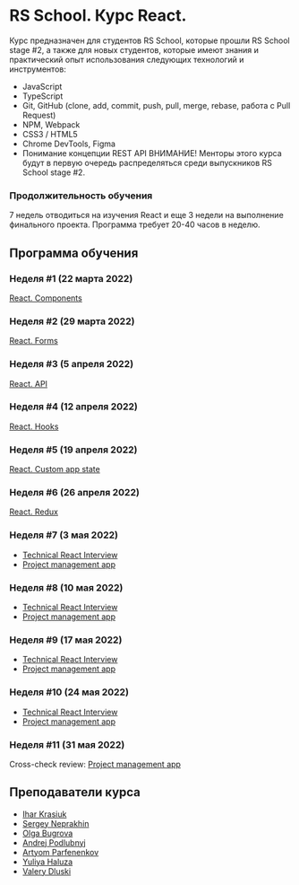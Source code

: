 # RS School. Курс React.
Курс предназначен для студентов RS School, которые прошли RS School stage #2, а также для новых студентов, которые имеют знания и практический опыт использования следующих технологий и инструментов:
- JavaScript
- TypeScript
- Git, GitHub (clone, add, commit, push, pull, merge, rebase, работа с Pull Request)
- NPM, Webpack
- CSS3 / HTML5
- Chrome DevTools, Figma
- Понимание концепции REST API
ВНИМАНИЕ! Менторы этого курса будут в первую очередь распределяться среди выпускников RS School stage #2.

### Продолжительность обучения
7 недель отводиться на изучения React и еще 3 недели на выполнение финального проекта. Программа требует 20-40 часов в неделю.

## Программа обучения
### Неделя #1 (22 марта 2022)
[React. Components](modules/module01)

### Неделя #2 (29 марта 2022)
[React. Forms](modules/module02)

### Неделя #3 (5 апреля 2022)
[React. API](modules/module03)

### Неделя #4 (12 апреля 2022)
[React. Hooks](modules/module04)

### Неделя #5 (19 апреля 2022)
[React. Custom app state](modules/module05)

### Неделя #6 (26 апреля 2022)
[React. Redux](modules/module06)

### Неделя #7 (3 мая 2022)
- [Technical React Interview](interview.md)
- [Project management app](../tasks/react/final-task-project-management-app.md)

### Неделя #8 (10 мая 2022)
- [Technical React Interview](interview.md)
- [Project management app](../tasks/react/final-task-project-management-app.md)

### Неделя #9 (17 мая 2022)
- [Technical React Interview](interview.md)
- [Project management app](../tasks/react/final-task-project-management-app.md)

### Неделя #10 (24 мая 2022)
- [Technical React Interview](interview.md)
- [Project management app](../tasks/react/final-task-project-management-app.md)

### Неделя #11 (31 мая 2022)
Cross-check review: [Project management app](../tasks/react/final-task-project-management-app.md)

## Преподаватели курса
- [Ihar Krasiuk](https://github.com/ragingyngvarr)
- [Sergey Neprakhin](https://github.com/MadaShindeInai)
- [Olga Bugrova](https://github.com/lyolya95)
- [Andrej Podlubnyj](https://github.com/andron13) 
- [Artyom Parfenenkov](https://github.com/ParfenenkovEdit)
- [Yuliya Haluza](https://github.com/yuliaHope)
- [Valery Dluski](https://github.com/valerydluski)

